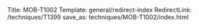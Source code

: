 Title: MOB-T1002
Template: general/redirect-index
RedirectLink: /techniques/T1399
save_as: techniques/MOB-T1002/index.html